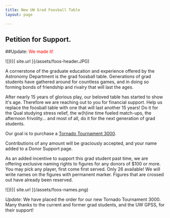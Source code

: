 ```yaml
---
title: New UW Grad Foosball Table
layout: page

---
```


## Petition for Support.

##Update: <span style="color:red;">We made it!</span>

![]({{ site.url }}/assets/foos-header.JPG)

A cornerstone of the graduate education and experience offered by the Astronomy Department is the grad foosball table. Generations of grad students have gathered around for countless games, and in doing so forming bonds of friendship and rivalry that will last the ages. 

After nearly 15 years of glorious play, our beloved table has started to show it's age. Therefore we are reaching out to you for financial support. Help us replace the foosball table with one that will last another 15 years! Do it for the Qual studying stress relief, the w(h)ine time fueled match-ups, the afternoon frivolity... and most of all, do it for the next generation of grad students.

Our goal is to purchase a [Tornado Tournament 3000](http://www.amazon.com/Tornado-Tournament-3000-Foosball-Table/dp/B001FTH4OA).

Contributions of any amount will be graciously accepted, and your name added to a Donor Support page.

As an added incentive to support this grad student past time, we are offering exclusive naming rights to figures for any donors of $100 or more. You may pick any player, first come first served. Only 26 available! We will write names on the figures with permanent marker. Figures that are crossed out have already been reserved.

![]({{ site.url }}/assets/foos-names.png)


*Update*: We have placed the order for our new Tornado Tournament 3000. Many thanks to the current and former grad students, and the UW GPSS, for their support!